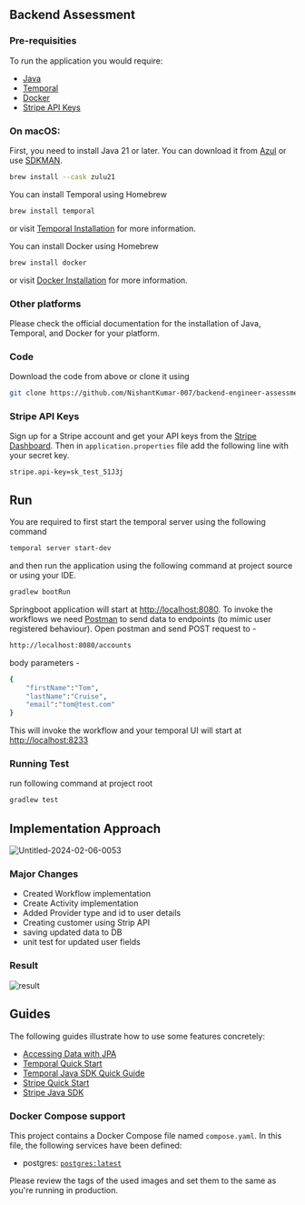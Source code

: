 ## Backend Assessment

### Pre-requisities

To run the application you would require:

- [Java](https://www.azul.com/downloads/#zulu)
- [Temporal](https://docs.temporal.io/cli#install)
- [Docker](https://docs.docker.com/get-docker/)
- [Stripe API Keys](https://stripe.com/docs/keys)

### On macOS:

First, you need to install Java 21 or later. You can download it from [Azul](https://www.azul.com/downloads/#zulu) or
use [SDKMAN](https://sdkman.io/).

```sh
brew install --cask zulu21
```

You can install Temporal using Homebrew

```sh
brew install temporal
```

or visit [Temporal Installation](https://docs.temporal.io/cli#install) for more information.

You can install Docker using Homebrew

```sh
brew install docker
```

or visit [Docker Installation](https://docs.docker.com/get-docker/) for more information.

### Other platforms

Please check the official documentation for the installation of Java, Temporal, and Docker for your platform.

### Code

Download the code from above or clone it using
```sh
git clone https://github.com/NishantKumar-007/backend-engineer-assessment.git
```


### Stripe API Keys

Sign up for a Stripe account and get your API keys from the [Stripe Dashboard](https://dashboard.stripe.com/apikeys).
Then in `application.properties` file add the following line with your secret key.

```properties
stripe.api-key=sk_test_51J3j
```

## Run

You are required to first start the temporal server using the following command

```sh
temporal server start-dev
```

and then run the application using the following command at project source or using your IDE.

```sh
gradlew bootRun
```
Springboot application will start at [http://localhost:8080](http://localhost:8080/). To invoke the workflows we need [Postman](https://www.postman.com/downloads/) to send data to endpoints (to mimic user registered behaviour). Open postman and send POST request to -
```sh
http://localhost:8080/accounts
```
body parameters -
```sh
{
    "firstName":"Tom",
    "lastName":"Cruise",
    "email":"tom@test.com"
}
```
This will invoke the workflow and your temporal UI will start at [http://localhost:8233](http://localhost:8233/)

### Running Test
run following command at project root
```sh
gradlew test
```

## Implementation Approach
![Untitled-2024-02-06-0053](https://github.com/NishantKumar-007/backend-engineer-assessment/assets/61771311/c9c121df-bd29-4f73-b41d-dca3608ab13a)

### Major Changes
- Created Workflow implementation
- Create Activity implementation
- Added Provider type and id to user details
- Creating customer using Strip API
- saving updated data to DB
- unit test for updated user fields

### Result
![result](https://github.com/NishantKumar-007/backend-engineer-assessment/assets/61771311/aba2afb2-5af7-486c-bf2b-6a4cf3975a56)


## Guides

The following guides illustrate how to use some features concretely:

- [Accessing Data with JPA](https://spring.io/guides/gs/accessing-data-jpa/)
- [Temporal Quick Start](https://docs.temporal.io/docs/quick-start)
- [Temporal Java SDK Quick Guide](https://docs.temporal.io/dev-guide/java)
- [Stripe Quick Start](https://stripe.com/docs/quickstart)
- [Stripe Java SDK](https://stripe.com/docs/api/java)

### Docker Compose support

This project contains a Docker Compose file named `compose.yaml`.
In this file, the following services have been defined:

- postgres: [`postgres:latest`](https://hub.docker.com/_/postgres)

Please review the tags of the used images and set them to the same as you're running in production.
